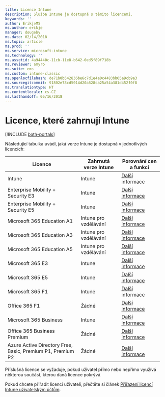 ```yaml
---
title: Licence Intune
description: Služba Intune je dostupná s těmito licencemi.
keywords: ''
author: ErikjeMS
ms.author: erikje
manager: dougeby
ms.date: 02/14/2018
ms.topic: article
ms.prod: ''
ms.service: microsoft-intune
ms.technology: ''
ms.assetid: 4a94440c-11cb-11e8-b642-0ed5f89f718b
ms.reviewer: amyro
ms.suite: ems
ms.custom: intune-classic
ms.openlocfilehash: de71b0b542836be6c7d1e4a0c4483bb65a9cb9a3
ms.sourcegitcommit: 91802e78cd5014d20a828ca25a54a381d452f0f8
ms.translationtype: HT
ms.contentlocale: cs-CZ
ms.lasthandoff: 05/16/2018
---
```

# <a name="licenses-that-include-intune"></a>Licence, které zahrnují Intune

[!INCLUDE [both-portals](./includes/note-for-both-portals.md)]

Následující tabulka uvádí, jaká verze Intune je dostupná v jednotlivých licencích:

| Licence | Zahrnutá verze Intune | Porovnání cen a funkcí |
|-----------------------------------------------------------------------|-------------------------------------------------------------|---|
| Intune | Intune | [Další informace](https://www.microsoft.com/en-us/cloud-platform/microsoft-intune-pricing) |
| Enterprise Mobility + Security E3 | Intune | [Další informace](https://www.microsoft.com/en-us/cloud-platform/microsoft-intune-pricing) |
| Enterprise Mobility + Security E5 | Intune | [Další informace](https://www.microsoft.com/en-us/cloud-platform/microsoft-intune-pricing) |
| Microsoft 365 Education A1 | Intune pro vzdělávání | [Další informace](https://www.microsoft.com/en-us/education/buy-license/microsoft365/default.aspx#) |
| Microsoft 365 Education A3 | Intune pro vzdělávání | [Další informace](https://www.microsoft.com/en-us/education/buy-license/microsoft365/default.aspx#) |
| Microsoft 365 Education A5 | Intune pro vzdělávání | [Další informace](https://www.microsoft.com/en-us/education/buy-license/microsoft365/default.aspx#) |
| Microsoft 365 E3 | Intune | [Další informace](https://www.microsoft.com/en-US/microsoft-365/enterprise) |
| Microsoft 365 E5 | Intune | [Další informace](https://www.microsoft.com/en-US/microsoft-365/enterprise) |
| Microsoft 365 F1 | Intune | [Další informace](https://www.microsoft.com/en-us/microsoft-365/enterprise/firstline) |
| Office 365 F1 | Žádné | [Další informace](https://www.microsoft.com/en-us/microsoft-365/enterprise/firstline) |
| Microsoft 365 Business | Intune | [Další informace](https://www.microsoft.com/en-us/microsoft-365/business) |
| Office 365 Business Premium | Žádné | [Další informace](https://www.microsoft.com/en-us/microsoft-365/business) |
| Azure Active Directory Free, Basic, Premium P1, Premium P2 | Žádné | [Další informace](https://azure.microsoft.com/en-us/pricing/details/active-directory/) |

Příslušná licence se vyžaduje, pokud uživatel přímo nebo nepřímo využívá některou součást, kterou daná licence pokrývá.

Pokud chcete přiřadit licenci uživateli, přečtěte si článek [Přiřazení licencí Intune uživatelským účtům](licenses-assign.md).


